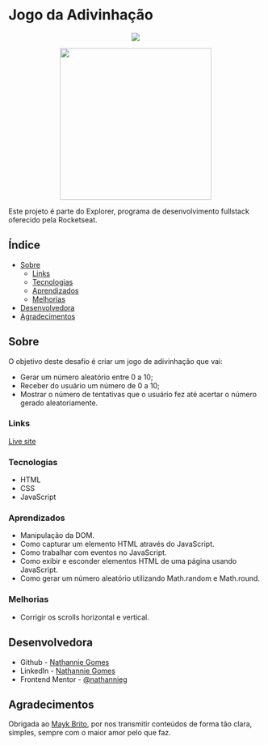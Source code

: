 # Jogo da Adivinhação

<p align="center">
  <img src="https://i.imgur.com/NZJ8uSK.png" />
</p>

<p align="center">
  <img height="300px" width="auto" src="https://i.imgur.com/GdEBIpu.png" />
</p>

Este projeto é parte do Explorer, programa de desenvolvimento fullstack oferecido pela Rocketseat.

## Índice

- [Sobre](#sobre)
  - [Links](#Links)
  - [Tecnologias](#tecnologias)
  - [Aprendizados](#aprendizados)
  - [Melhorias](#melhorias)
- [Desenvolvedora](#desenvolvedora)
- [Agradecimentos](#agradecimentos)

## Sobre

O objetivo deste desafio é criar um jogo de adivinhação que vai:

- Gerar um número aleatório entre 0 a 10;
- Receber do usuário um número de 0 a 10;
- Mostrar o número de tentativas que o usuário fez até acertar o número gerado aleatoriamente.

### Links

[Live site]()

### Tecnologias

- HTML
- CSS
- JavaScript

### Aprendizados

- Manipulação da DOM.
- Como capturar um elemento HTML através do JavaScript.
- Como trabalhar com eventos no JavaScript.
- Como exibir e esconder elementos HTML de uma página usando JavaScript.
- Como gerar um número aleatório utilizando Math.random e Math.round.

### Melhorias

- Corrigir os scrolls horizontal e vertical.

## Desenvolvedora

- Github - [Nathannie Gomes](https://github.com/nathannieg)
- LinkedIn - [Nathannie Gomes](https://www.linkedin.com/in/nathanniegomes/)
- Frontend Mentor - [@nathannieg](https://www.frontendmentor.io/profile/nathannieg)

## Agradecimentos

Obrigada ao [Mayk Brito](https://github.com/maykbrito), por nos transmitir conteúdos de forma tão clara, simples, sempre com o maior amor pelo que faz.

